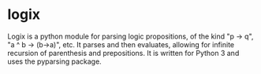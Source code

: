 logix
=====

Logix is a python module for parsing logic propositions, of the kind "p -> q", "a ^ b -> (b->a)", etc. 
It parses and then evaluates, allowing for infinite recursion of parenthesis and prepositions. It is written for Python 3 and
uses the pyparsing package. 
